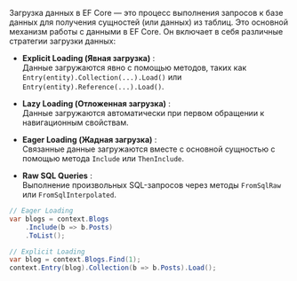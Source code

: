 Загрузка данных в EF Core — это процесс выполнения запросов к базе данных для получения сущностей (или данных) из таблиц. Это основной механизм работы с данными в EF Core. Он включает в себя различные стратегии загрузки данных:

- **Explicit Loading (Явная загрузка)** :  
    Данные загружаются явно с помощью методов, таких как `Entry(entity).Collection(...).Load()` или `Entry(entity).Reference(...).Load()`.
    
- **Lazy Loading (Отложенная загрузка)** :  
    Данные загружаются автоматически при первом обращении к навигационным свойствам.
    
- **Eager Loading (Жадная загрузка)** :  
    Связанные данные загружаются вместе с основной сущностью с помощью метода `Include` или `ThenInclude`.
    
- **Raw SQL Queries** :  
    Выполнение произвольных SQL-запросов через методы `FromSqlRaw` или `FromSqlInterpolated`.

```csharp
// Eager Loading
var blogs = context.Blogs
    .Include(b => b.Posts)
    .ToList();

// Explicit Loading
var blog = context.Blogs.Find(1);
context.Entry(blog).Collection(b => b.Posts).Load();
```